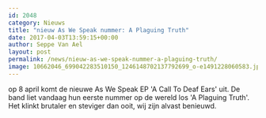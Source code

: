 ```yaml
---
id: 2048
category: Nieuws
title: "nieuw As We Speak nummer: A Plaguing Truth"
date: 2017-04-03T13:59:15+00:00
author: Seppe Van Ael
layout: post
permalink: /news/nieuw-as-we-speak-nummer-a-plaguing-truth/
image: 10662046_699042283510150_1246148702137792699_o-e1491228060583.jpg
---
```

op 8 april komt de nieuwe As We Speak EP 'A Call To Deaf Ears' uit. De band liet vandaag hun eerste nummer op de wereld los 'A Plaguing Truth'. Het klinkt brutaler en steviger dan ooit, wij zijn alvast benieuwd.
